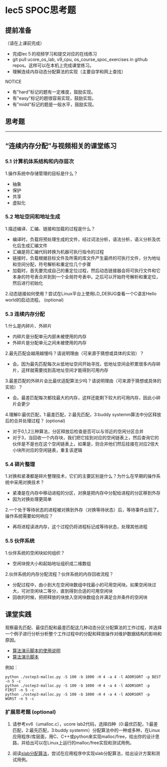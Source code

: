 # lec5 SPOC思考题

## **提前准备**
（请在上课前完成）

- 完成lec５的视频学习和提交对应的在线练习
- git pull ucore_os_lab, v9_cpu, os_course_spoc_exercises in github repos。这样可以在本机上完成课堂练习。
- 理解连续内存动态分配算法的实现（主要自学和网上查找）

NOTICE
- 有"hard"标记的题有一定难度，鼓励实现。
- 有"easy"标记的题很容易实现，鼓励实现。
- 有"midd"标记的题是一般水平，鼓励实现。


## 思考题
---

## “连续内存分配”与视频相关的课堂练习

### 5.1 计算机体系结构和内存层次

1.操作系统中存储管理的目标是什么？
 - 抽象
 - 保护
 - 共享
 - 虚拟化

### 5.2 地址空间和地址生成
1.描述编译、汇编、链接和加载的过程是什么？
 - 编译时，负载将预处理生成的文件，经过词法分析，语法分析，语义分析及优化后生成汇编文件
 - 汇编是将汇编代码转换为机器可执行指令的过程
 - 链接时，负载根据目标文件及所需的库文件产生最终的可执行文件，分为地址和空间分配，符号解析和重定位几个步骤
 - 加载时，首先要完成自己的重定位过程，然后动态链接器会将可执行文件和它本身的符号表合并到到一个全局符号表中。之后可以开始符号解析和重定位，然后进行初始化

2.动态链接如何使用？尝试在Linux平台上使用LD_DEBUG查看一个C语言Hello world的启动流程。  (optional)


### 5.3 连续内存分配
1.什么是内碎片、外碎片
 - 内碎片是分配单元内部未被使用的内存
 - 外碎片是分配单元之间未被使用的内存
 
2.最先匹配会越用越慢吗？请说明理由（可来源于猜想或具体的实验）？
 - 会。因为最先匹配每次从低地址空间开始寻找，低地址空间会积累很多内存碎片，这样就需要找到高地址空间才能得到可用内存

3.最差匹配的外碎片会比最优适配算法少吗？请说明理由（可来源于猜想或具体的实验）？
 - 会。最差匹配每次都找最大的内存，这样还能剩下较大的可用内存，因此小碎片会更少

4.理解0:最优匹配，1:最差匹配，2:最先匹配，3:buddy systemm算法中分区释放后的合并处理过程？ (optional)
 - 对于0,1,2三种算法，分区释放后检查是否可以与邻近的空闲分区合并
 - 对于3，当回收一个内存块，我们把它挂到对应的空闲链表上，然后查询它的伙伴是不是也在这个空闲链表上，如果是，则合并他们然后挂接在对应2倍大小块所对应的空闲链表，重复该逻辑


### 5.4 碎片整理
1.对换和紧凑都是碎片整理技术，它们的主要区别是什么？为什么在早期的操作系统中采用对换技术？  
 - 紧凑是在内存中移动进程的分区，对换是把内存中分配给进程的分区移到外存
 - 因为对换处理更简单

2.一个处于等待状态的进程被对换到外存（对换等待状态）后，等待事件出现了。操作系统需要如何响应？
 - 再将进程读进内存，这个过程仍将进程标记成等待状态，处理其他进程

### 5.5 伙伴系统
1.伙伴系统的空闲块如何组织？
 - 空闲块按大小和起始地址组织成二维数组

2.伙伴系统的内存分配流程？伙伴系统的内存回收流程？
 - 分配过程中，由小到大在空闲块数组中找最小的可用空闲块。如果空闲块过大，可对空闲块二等分，直到得到合适的可用空闲块
 - 回收的时候，把把释放的块放入空闲块数组合并满足合并条件的空闲块

## 课堂实践

观察最先匹配、最佳匹配和最差匹配这几种动态分区分配算法的工作过程，并选择一个例子进行分析分析整个工作过程中的分配和释放操作对维护数据结构的影响和原因。

  * [算法演示脚本的使用说明](https://github.com/chyyuu/os_tutorial_lab/blob/master/ostep/ostep3-malloc.md)
  * [算法演示脚本](https://github.com/chyyuu/os_tutorial_lab/blob/master/ostep/ostep3-malloc.py)

例如：
```
python ./ostep3-malloc.py -S 100 -b 1000 -H 4 -a 4 -l ADDRSORT -p BEST -n 5 -c
python ./ostep3-malloc.py -S 100 -b 1000 -H 4 -a 4 -l ADDRSORT -p FIRST -n 5 -c
python ./ostep3-malloc.py -S 100 -b 1000 -H 4 -a 4 -l ADDRSORT -p WORST -n 5 -c
```

### 扩展思考题 (optional)

1. 请参考xv6（umalloc.c），ucore lab2代码，选择四种（0:最优匹配，1:最差匹配，2:最先匹配，3:buddy systemm）分配算法中的一种或多种，在Linux应用程序/库层面，用C、C++或python来实现malloc/free，给出你的设计思路，并给出可以在Linux上运行的malloc/free实现和测试用例。


2. 阅读[slab分配算法](http://en.wikipedia.org/wiki/Slab_allocation)，尝试在应用程序中实现slab分配算法，给出设计方案和测试用例。
